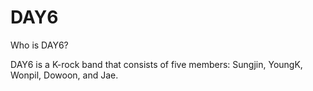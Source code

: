 # DAY6
Who is DAY6?

DAY6 is a K-rock band that consists of five members: Sungjin, YoungK, Wonpil, Dowoon, and Jae.

